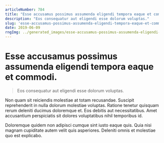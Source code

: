 ```yaml
---
articleNumber: 784
title: "Esse accusamus possimus assumenda eligendi tempora eaque et commodi."
description: "Eos consequatur aut eligendi esse dolorum voluptas."
slug: 'esse-accusamus-possimus-assumenda-eligendi-tempora-eaque-et-commodi.'
date: 2019-06-09
rngImg: ../generated_images/esse-accusamus-possimus-assumenda-eligendi-tempora-eaque-et-commodi..jpg
---
```


# Esse accusamus possimus assumenda eligendi tempora eaque et commodi.

> Eos consequatur aut eligendi esse dolorum voluptas.

Non quam sit reiciendis molestiae at totam recusandae. Suscipit reprehenderit in nulla dolorum molestiae voluptas. Ratione tenetur quisquam rerum deleniti ducimus doloremque et. Eos debitis aut necessitatibus. Amet accusantium perspiciatis sit dolores voluptatibus nihil temporibus id.
 Doloremque quidem non adipisci cumque sint iusto eaque quis. Quia nisi magnam cupiditate autem velit quis asperiores. Deleniti omnis et molestiae quo est explicabo.
